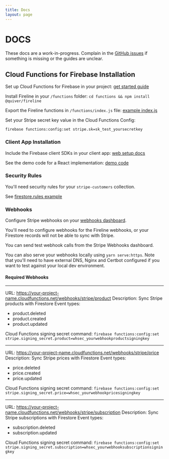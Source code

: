 ```yaml
---
title: Docs
layout: page
---
```


# DOCS

These docs are a work-in-progress. Complain in the [GitHub issues](https://github.com/deltaepsilon/fireline/issues) if something is missing or the guides are unclear.

## Cloud Functions for Firebase Installation

Set up Cloud Functions for Firebase in your project: [get started guide](https://firebase.google.com/docs/functions/get-started)

Install Fireline in your `/functions` folder: `cd functions && npm install @quiver/fireline`

Export the Fireline functions in `/functions/index.js` file: [example index.js](https://github.com/deltaepsilon/fireline/blob/master/app/functions/index.js)

Set your Stripe secret key value in the Cloud Functions Config:

`firebase functions:config:set stripe.sk=sk_test_yoursecretkey`

### Client App Installation

Include the Firebase client SDKs in your client app: [web setup docs](https://firebase.google.com/docs/web/setup)

See the demo code for a React implementation: [demo code](https://github.com/deltaepsilon/fireline/blob/master/app/content/components/demo/demo.js)

### Security Rules

You'll need security rules for your `stripe-customers` collection.

See [firestore.rules example](https://github.com/deltaepsilon/fireline/blob/master/app/firestore.rules)

### Webhooks

Configure Stripe webhooks on your [webhooks dashboard](https://dashboard.stripe.com/test/webhooks).

You'll need to configure webhooks for the Fireline webhooks, or your Firestore records will not be able to sync with Stripe.

You can send test webhook calls from the Stripe Webhooks dashboard.

You can also serve your webhooks locally using `yarn serve:https`. Note that you'll need to have external DNS, Nginx and Certbot configured if you want to test against your local dev environment.

#### Required Webhooks

---

URL: https://your-project-name.cloudfunctions.net/webhooks/stripe/product
Description: Sync Stripe products with Firestore
Event types:

- product.deleted
- product.created
- product.updated

Cloud Functions signing secret command:
`firebase functions:config:set stripe.signing_secret.product=whsec_yourwebhookproductsigningkey`

---

URL: https://your-project-name.cloudfunctions.net/webhooks/stripe/price
Description: Sync Stripe prices with Firestore
Event types:

- price.deleted
- price.created
- price.updated

Cloud Functions signing secret command:
`firebase functions:config:set stripe.signing_secret.price=whsec_yourwebhookpricesigningkey`

---

URL: https://your-project-name.cloudfunctions.net/webhooks/stripe/subscription
Description: Sync Stripe subscriptions with Firestore
Event types:

- subscription.deleted
- subscription.updated

Cloud Functions signing secret command:
`firebase functions:config:set stripe.signing_secret.subscription=whsec_yourwebhooksubscriptionsigningkey`
